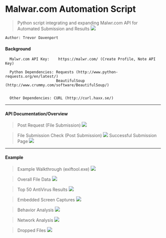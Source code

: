 Malwar.com Automation Script
===========================
> Python script integrating and expanding Malwr.com API for Automated Submission and Results
![](http://i.imgur.com/LEu6Vbw.png)

```
Author: Trevor Davenport
```

#### Background ####
```
  Malwr.com API Key:    https://malwr.com/ (Create Profile, Note API Key)

  Python Dependencies: Requests (http://www.python-requests.org/en/latest/)
                       BeautifulSoup (http://www.crummy.com/software/BeautifulSoup/)
                       
                       
  Other Dependencies: CURL (http://curl.haxx.se/)
```
___

#### API Documentation/Overview ####
> Post Request (File Submission)
![](http://i.imgur.com/sU2t1Mr.png)

> File Submission Check (Post Submission)
![](http://i.imgur.com/GFPMf0X.png)
> Successful Submission Page
![](http://i.imgur.com/8iEawDY.png)

___

#### Example ####
> Example Walkthrough (exiftool.exe)
![](http://i.imgur.com/jBR4XTx.png)

> Overall File Data
![](http://i.imgur.com/03Jtlkg.png)

> Top 50 AntiVirus Results
![](http://i.imgur.com/RYyDaFl.png)

> Embedded Screen Captures
![](http://i.imgur.com/SFzGScg.png)

> Behavior Analysis
![](http://i.imgur.com/tBCjDPW.png)

> Network Analysis
![](http://i.imgur.com/VbpOGaI.png)

> Dropped Files
![](http://i.imgur.com/teGPbBV.png)

